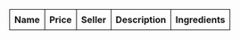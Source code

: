 <html>
<head>
  <title>Your Recipes</title>
</head>
<body>
  <table id="recipeTable">
    <thead>
      <tr>
        <th>Name</th>
        <th>Price</th>
        <th>Seller</th>
        <th>Description</th>
        <th>Ingredients</th>
      </tr>
    </thead>
    <tbody>
    </tbody>
  </table>
<style>
    #recipeTable {
  border-collapse: collapse;
}
th, td {
  border: 1px solid black;
  padding: 8px;
}
  </style>

  <script>
    const tableBody = document.querySelector('#recipeTable tbody');

        fetch('http://localhost:8230/api/recipes/')
        .then(response => response.json())
        .then(data => {
         data.forEach(item => {
      const row = tableBody.insertRow();
      const nameCell = row.insertCell(0);
      const priceCell = row.insertCell(1);
      const sellerCell = row.insertCell(2);
      const descriptionCell = row.insertCell(3);
      const ingredientsCell = row.insertCell(4);

      nameCell.innerText = item.name;
      priceCell.innerText = item.price;
      sellerCell.innerText = item.seller;
      descriptionCell.innerText = item.description;
      ingredientsCell.innerText = item.ingredients;
    });
  })
  .catch(error => console.error(error));

  </script>
</body>
</html>